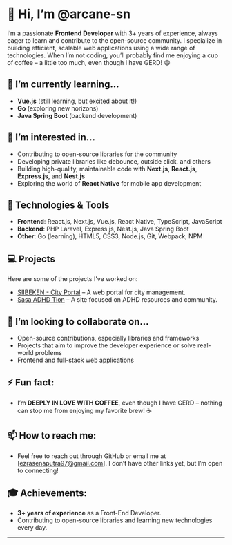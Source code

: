 # 👋 Hi, I’m @arcane-sn

I’m a passionate **Frontend Developer** with 3+ years of experience, always eager to learn and contribute to the open-source community. 
I specialize in building efficient, scalable web applications using a wide range of technologies. 
When I’m not coding, you’ll probably find me enjoying a cup of coffee – a little too much, even though I have GERD! 😄

## 🌱 I’m currently learning...
- **Vue.js** (still learning, but excited about it!)
- **Go** (exploring new horizons)
- **Java Spring Boot** (backend development)

## 👀 I’m interested in...
- Contributing to open-source libraries for the community
- Developing private libraries like debounce, outside click, and others
- Building high-quality, maintainable code with **Next.js**, **React.js**, **Express.js**, and **Nest.js**
- Exploring the world of **React Native** for mobile app development

## 🔧 Technologies & Tools
- **Frontend**: React.js, Next.js, Vue.js, React Native, TypeScript, JavaScript
- **Backend**: PHP Laravel, Express.js, Nest.js, Java Spring Boot
- **Other**: Go (learning), HTML5, CSS3, Node.js, Git, Webpack, NPM

## 💻 Projects
Here are some of the projects I've worked on:

- [SIIBEKEN - City Portal](https://siibeken.bekasikota.go.id/) – A web portal for city management.
- [Sasa ADHD Tion](https://sasaadhdtion.com/) – A site focused on ADHD resources and community.

## 💞️ I’m looking to collaborate on...
- Open-source contributions, especially libraries and frameworks
- Projects that aim to improve the developer experience or solve real-world problems
- Frontend and full-stack web applications

## ⚡ Fun fact: 
- I’m **DEEPLY IN LOVE WITH COFFEE**, even though I have GERD – nothing can stop me from enjoying my favorite brew! ☕️

## 📫 How to reach me:
- Feel free to reach out through GitHub or email me at [ezrasenaputra97@gmail.com]. I don’t have other links yet, but I’m open to connecting!

## 🎓 Achievements:
- **3+ years of experience** as a Front-End Developer.
- Contributing to open-source libraries and learning new technologies every day.

---

<!---
arcane-sn/arcane-sn is a ✨ special ✨ repository because its `README.md` (this file) appears on your GitHub profile.
You can click the Preview link to take a look at your changes.
--->
